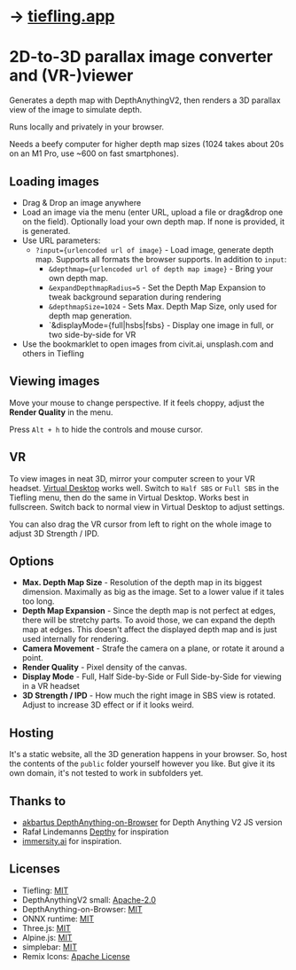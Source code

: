 # &rarr; [tiefling.app](https://tiefling.app)

# 2D-to-3D parallax image converter and (VR-)viewer

Generates a depth map with DepthAnythingV2, then renders a 3D parallax view of the image to simulate depth. 

Runs locally and privately in your browser.  

Needs a beefy computer for higher depth map sizes (1024 takes about 20s on an M1 Pro, use ~600 on fast smartphones). 

## Loading images

- Drag &amp; Drop an image anywhere
- Load an image via the menu (enter URL, upload a file or drag&drop one on the field). Optionally load your own depth map. If none is provided, it is generated.
- Use URL parameters: 
  - `?input={urlencoded url of image}` - Load image, generate depth map. Supports all formats the browser supports. In addition to `input`:
    - `&depthmap={urlencoded url of depth map image}` - Bring your own depth map.
    - `&expandDepthmapRadius=5` - Set the Depth Map Expansion to tweak background separation during rendering
    - `&depthmapSize=1024` - Sets Max. Depth Map Size, only used for depth map generation.
    - `&displayMode={full|hsbs|fsbs} - Display one image in full, or two side-by-side for VR
- Use the bookmarklet to open images from civit.ai, unsplash.com and others in Tiefling

## Viewing images

Move your mouse to change perspective. If it feels choppy, adjust the **Render Quality** in the menu.

Press `Alt + h` to hide the controls and mouse cursor. 

## VR

To view images in neat 3D, mirror your computer screen to your VR headset. [Virtual Desktop](https://www.vrdesktop.net/) works well. Switch to `Half SBS` or `Full SBS` in the Tiefling menu, then do the same in Virtual Desktop. Works best in fullscreen. Switch back to normal view in Virtual Desktop to adjust settings.  

You can also drag the VR cursor from left to right on the whole image to adjust 3D Strength / IPD. 

## Options

- **Max. Depth Map Size** - Resolution of the depth map in its biggest dimension. Maximally as big as the image. Set to a lower value if it tales too long. 
- **Depth Map Expansion** - Since the depth map is not perfect at edges, there will be stretchy parts. To avoid those, we can expand the depth map at edges. This doesn't affect the displayed depth map and is just used internally for rendering. 
- **Camera Movement** - Strafe the camera on a plane, or rotate it around a point. 
- **Render Quality** - Pixel density of the canvas.
- **Display Mode** - Full, Half Side-by-Side or Full Side-by-Side for viewing in a VR headset
- **3D Strength / IPD** - How much the right image in SBS view is rotated. Adjust to increase 3D effect or if it looks weird. 

## Hosting

It's a static website, all the 3D generation happens in your browser. So, host the contents of the `public` folder yourself however you like. But give it its own domain, it's not tested to work in subfolders yet.

## Thanks to

- [akbartus DepthAnything-on-Browser](https://github.com/akbartus/DepthAnything-on-Browser) for Depth Anything V2 JS version
- Rafał Lindemanns [Depthy](https://depthy.stamina.pl/#/) for inspiration
- [immersity.ai](https://www.immersity.ai/) for inspiration.

## Licenses

- Tiefling: [MIT](https://github.com/combatwombat/tiefling/blob/main/LICENSE)
- DepthAnythingV2 small: [Apache-2.0](https://github.com/DepthAnything/Depth-Anything-V2/blob/main/LICENSE)
- DepthAnything-on-Browser: [MIT](https://github.com/akbartus/DepthAnything-on-Browser/blob/main/LICENSE)
- ONNX runtime: [MIT](https://github.com/microsoft/onnxruntime/blob/main/LICENSE)
- Three.js: [MIT](https://github.com/mrdoob/three.js/blob/dev/LICENSE)
- Alpine.js: [MIT](https://github.com/alpinejs/alpine/blob/main/LICENSE.md)
- simplebar: [MIT](https://github.com/Grsmto/simplebar/blob/master/LICENSE)
- Remix Icons: [Apache License](https://github.com/Remix-Design/remixicon/blob/master/License)
